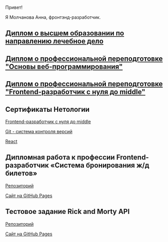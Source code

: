 Привет!

Я Молчанова Анна, фронтэнд-разработчик.

## [Диплом о высшем образовании по направлению лечебное дело](https://github.com/annamalia3000/netology/blob/main/dip-otl.jpg)

## [Диплом о профессиональной переподготовке "Основы веб-программирования"](https://github.com/annamalia3000/netology/blob/main/dip-pere1.jpg)

## [Диплом о профессиональной переподготовке "Frontend-разработчик с нyля до middle"](https://github.com/annamalia3000/netology/blob/main/netology-diplom.jpg)


## Сертификаты Нетологии
[Frontend-разработчик с нуля до middle](https://github.com/annamalia3000/netology/blob/main/netology.pdf)

[Git - система контроля версий](https://github.com/annamalia3000/netology/blob/main/certificate-git.pdf)

[React](https://github.com/annamalia3000/netology/blob/main/certificate-react.pdf)


## Дипломная работа к профессии Frontend-разработчик «Система бронирования ж/д билетов»
[Репозиторий](https://github.com/annamalia3000/jd-tickets)

[Сайт на GitHub Pages](https://annamalia3000.github.io/jd-tickets/)

## Тестовое задание Rick and Morty API
[Репозиторий](https://github.com/annamalia3000/rick-and-morty)

[Сайт на GitHub Pages](https://annamalia3000.github.io/rick-and-morty/)


